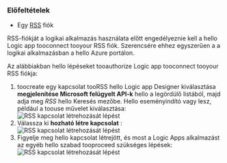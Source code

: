 ### <a name="prerequisites"></a>Előfeltételek
* Egy [RSS](https://wikipedia.org/wiki/RSS) fiók  

RSS-fiókját a logikai alkalmazás használata előtt engedélyeznie kell a hello Logic app tooconnect tooyour RSS fiók. Szerencsére ehhez egyszerűen a a logikai alkalmazásban a hello Azure portálon.  

Az alábbiakban hello lépéseket tooauthorize Logic app tooconnect tooyour RSS fiókja:  

1. toocreate egy kapcsolat tooRSS hello Logic app Designer kiválasztása **megjelenítése Microsoft felügyelt API-k** hello a legördülő listából, majd adja meg *RSS* hello Keresés mezőbe. Hello eseményindító vagy lesz, például a toouse művelet kiválasztása:  
   ![RSS kapcsolat létrehozását lépést](./media/connectors-create-api-rss/rss-1.png)  
2. Válassza ki **hozható létre kapcsolat** :  
   ![RSS kapcsolat létrehozását lépést](./media/connectors-create-api-rss/rss-2.png)  
3. Figyelje meg hello kapcsolat létrejött, és most a Logic Apps alkalmazást az egyéb hello szabad tooproceed szükséges lépések:  
   ![RSS kapcsolat létrehozását lépést](./media/connectors-create-api-rss/rss-3.png)  

